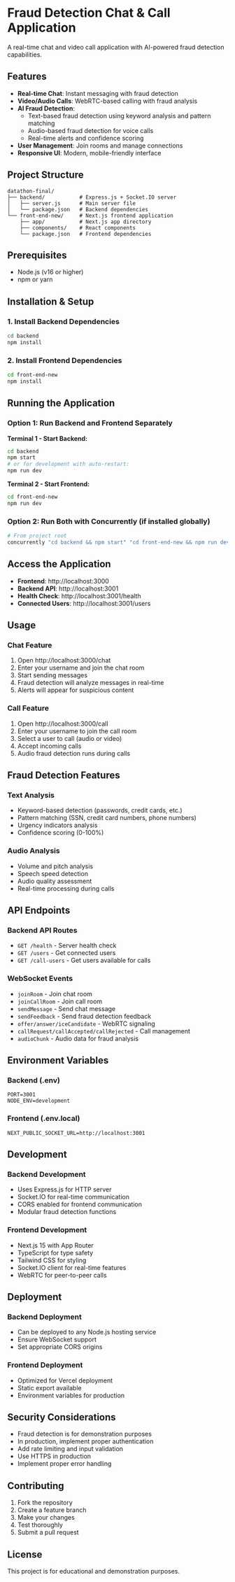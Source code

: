 # Fraud Detection Chat & Call Application

A real-time chat and video call application with AI-powered fraud detection capabilities.

## Features

- **Real-time Chat**: Instant messaging with fraud detection
- **Video/Audio Calls**: WebRTC-based calling with fraud analysis
- **AI Fraud Detection**: 
  - Text-based fraud detection using keyword analysis and pattern matching
  - Audio-based fraud detection for voice calls
  - Real-time alerts and confidence scoring
- **User Management**: Join rooms and manage connections
- **Responsive UI**: Modern, mobile-friendly interface

## Project Structure

```
datathon-final/
├── backend/           # Express.js + Socket.IO server
│   ├── server.js      # Main server file
│   └── package.json   # Backend dependencies
└── front-end-new/     # Next.js frontend application
    ├── app/           # Next.js app directory
    ├── components/    # React components
    └── package.json   # Frontend dependencies
```

## Prerequisites

- Node.js (v16 or higher)
- npm or yarn

## Installation & Setup

### 1. Install Backend Dependencies

```bash
cd backend
npm install
```

### 2. Install Frontend Dependencies

```bash
cd front-end-new
npm install
```

## Running the Application

### Option 1: Run Backend and Frontend Separately

**Terminal 1 - Start Backend:**
```bash
cd backend
npm start
# or for development with auto-restart:
npm run dev
```

**Terminal 2 - Start Frontend:**
```bash
cd front-end-new
npm run dev
```

### Option 2: Run Both with Concurrently (if installed globally)

```bash
# From project root
concurrently "cd backend && npm start" "cd front-end-new && npm run dev"
```

## Access the Application

- **Frontend**: http://localhost:3000
- **Backend API**: http://localhost:3001
- **Health Check**: http://localhost:3001/health
- **Connected Users**: http://localhost:3001/users

## Usage

### Chat Feature
1. Open http://localhost:3000/chat
2. Enter your username and join the chat room
3. Start sending messages
4. Fraud detection will analyze messages in real-time
5. Alerts will appear for suspicious content

### Call Feature
1. Open http://localhost:3000/call
2. Enter your username to join the call room
3. Select a user to call (audio or video)
4. Accept incoming calls
5. Audio fraud detection runs during calls

## Fraud Detection Features

### Text Analysis
- Keyword-based detection (passwords, credit cards, etc.)
- Pattern matching (SSN, credit card numbers, phone numbers)
- Urgency indicators analysis
- Confidence scoring (0-100%)

### Audio Analysis
- Volume and pitch analysis
- Speech speed detection
- Audio quality assessment
- Real-time processing during calls

## API Endpoints

### Backend API Routes
- `GET /health` - Server health check
- `GET /users` - Get connected users
- `GET /call-users` - Get users available for calls

### WebSocket Events
- `joinRoom` - Join chat room
- `joinCallRoom` - Join call room
- `sendMessage` - Send chat message
- `sendFeedback` - Send fraud detection feedback
- `offer/answer/iceCandidate` - WebRTC signaling
- `callRequest/callAccepted/callRejected` - Call management
- `audioChunk` - Audio data for fraud analysis

## Environment Variables

### Backend (.env)
```env
PORT=3001
NODE_ENV=development
```

### Frontend (.env.local)
```env
NEXT_PUBLIC_SOCKET_URL=http://localhost:3001
```

## Development

### Backend Development
- Uses Express.js for HTTP server
- Socket.IO for real-time communication
- CORS enabled for frontend communication
- Modular fraud detection functions

### Frontend Development
- Next.js 15 with App Router
- TypeScript for type safety
- Tailwind CSS for styling
- Socket.IO client for real-time features
- WebRTC for peer-to-peer calls

## Deployment

### Backend Deployment
- Can be deployed to any Node.js hosting service
- Ensure WebSocket support
- Set appropriate CORS origins

### Frontend Deployment
- Optimized for Vercel deployment
- Static export available
- Environment variables for production

## Security Considerations

- Fraud detection is for demonstration purposes
- In production, implement proper authentication
- Add rate limiting and input validation
- Use HTTPS in production
- Implement proper error handling

## Contributing

1. Fork the repository
2. Create a feature branch
3. Make your changes
4. Test thoroughly
5. Submit a pull request

## License

This project is for educational and demonstration purposes. 